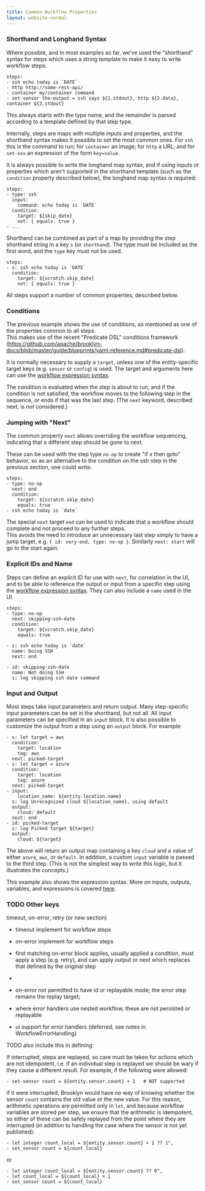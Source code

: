 ```yaml
---
title: Common Workflow Properties
layout: website-normal
---
```


### Shorthand and Longhand Syntax

Where possible, and in most examples so far, we've used the "shorthand" syntax for steps
which uses a string template to make it easy to write workflow steps:

```
steps:
- ssh echo today is `DATE`
- http http://some-rest-api/
- container my/container command
- set-sensor the-output = ssh says ${1.stdout}, http ${2.data}, container ${3.stdout}
```

This always starts with the type name, and the remainder is parsed according to a template
defined by that step type.

Internally, steps are maps with multiple inputs and properties,
and the shorthand syntax makes it possible to set the most common ones.
For `ssh` this is the command to run; for `container` an image; for `http` a URL; and for `set-xxx` 
an expression of the form `key=value`.

It is always possible to write the longhand map syntax, and if using inputs or properties
which aren't supported in the shorthand template (such as the `condition` property described below),
the longhand map syntax is required:

```
steps:
- type: ssh
  input:
    command: echo today is `DATE`
  condition:
    target: ${skip_date}
    not: { equals: true }
- ...
```

Shorthand can be combined as part of a map by providing the step shorthand string in a key
`s` (or `shorthand`). The type must be included as the first word, and the `type` key must not be used.

```
steps:
- s: ssh echo today is `DATE`
  condition:
    target: ${scratch.skip_date}
    not: { equals: true }
```

All steps support a number of common properties, described below.


### Conditions

The previous example shows the use of conditions, as mentioned as one of the properties common to all steps.  
This makes use of the recent "Predicate DSL" conditions framework 
(https://github.com/apache/brooklyn-docs/blob/master/guide/blueprints/yaml-reference.md#predicate-dsl).

It is normally necessary to supply a `target`, unless one of the entity-specific target keys (e.g. `sensor` or `config`)
is used.  The target and arguments here can use the [workflow expression syntax](variables.md).  

The condition is evaluated when the step is about to run, and if the condition is not satisfied, 
the workflow moves to the following step in the sequence, or ends if that was the last step.
(The `next` keyword, described next, is _not_ considered.) 

### Jumping with "Next"

The common property `next` allows overriding the workflow sequencing, indicating that a different step should 
be gone to next.

These can be used with the step type `no-op` to create "if x then goto" behavior, so as an alternative to the 
condition on the ssh step in the previous section, one could write:

```
steps:
- type: no-op
  next: end
  condition:
    target: ${scratch.skip_date}
    equals: true
- ssh echo today is `date`
```

The special `next` target `end` can be used to indicate that a workflow should complete and not proceed to any further steps.  
This avoids the need to introduce an unnecessary last step simply to have a jump target, 
e.g. `{ id: very-end, type: no-op }`.  Similarly `next: start` will go to the start again.


### Explicit IDs and Name

Steps can define an explicit ID for use with `next`, for correlation in the UI, 
and to be able to reference the output or input from a specific step using the [workflow expression syntax](variables.md).
They can also include a `name` used in the UI.

```
steps:
- type: no-op
  next: skipping-ssh-date
  condition:
    target: ${scratch.skip_date}
    equals: true

- s: ssh echo today is `date`
  name: Doing SSH
  next: end

- id: skipping-ssh-date
  name: Not doing SSH
  s: log skipping ssh date command
```


### Input and Output

Most steps take input parameters and return output. 
Many step-specific input parameters can be set in the shorthand, but not all.
All input parameters can be specified in an `input` block.
It is also possible to customize the output from a step using an `output` block.
For example:

```
- s: let target = aws
  condition:
    target: location
    tag: aws
  next: picked-target
- s: let target = azure
  condition:
    target: location
    tag: azure
  next: picked-target
- input:
    location_name: ${entity.location.name}
  s: log Unrecognized cloud ${location_name}, using default
  output:
    cloud: default
  next: end
- id: picked-target
  s: log Picked target ${target}
  output:
    cloud: ${target}
```

The above will return an output map containing a key `cloud` and a value of either `azure`, `aws`, or `default`.
In addition, a custom `input` variable is passed to the third step.
(This is not the simplest way to write this logic, but it illustrates the concepts.)

This example also shows the expression syntax. More on inputs, outputs, variables, and expressions
is covered [here](variables.md). 


### TODO Other keys

timeout, on-error, retry (or new section)
- timeout implement for workflow steps
- on-error implement for workflow steps


- first matching on-error block applies, usually applied a condition, must apply a step (e.g. retry), and
  can apply output or next which replaces that defined by the original step
- 
- on-error not permitted to have id or replayable mode; the error step remains the replay target;
- where error handlers use nested workflow, these are not persisted or replayable

- ui support for error handlers (deferred, see notes in WorkflowErrorHandling)
 


TODO also include this in defining:

If interrupted, steps are replayed, so care must be taken for actions which are not idempotent,
i.e. if an individual step is replayed we should be wary if they cause a different result.
For example, if the following were allowed:

```
- set-sensor count = ${entity.sensor.count} + 1   # NOT supported
```

if it were interrupted, Brooklyn would have no way of knowing whether
the sensor `count` contains the old value or the new value.
For this reason, arithmetic operations are permitted only in `let`,
and because workflow variables are stored per step,
we ensure that the arithmetic is idempotent, so either of these can be
safely replayed from the point where they are interrupted
(in addition to handling the case where the sensor is not yet published):

```
- let integer count_local = ${entity.sensor.count} + 1 ?? 1",
- set_sensor count = ${count_local}
```

or

```
- let integer count_local = ${entity.sensor.count} ?? 0",
- let count_local = ${count_local} + 1
- set_sensor count = ${count_local}
```

